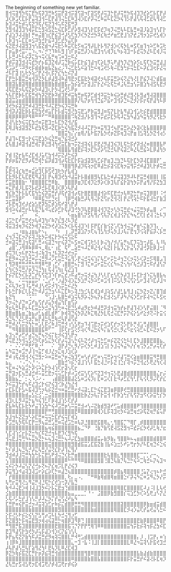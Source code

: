 The beginning of something new yet familiar.
⣿⢺⢭⣽⢻⡳⢯⣍⣟⡳⢯⡽⣹⣛⠷⣫⣭⡟⣽⢺⡭⣽⢫⣽⠲⡏⣽⣫⢟⡼⢭⣹⡓⣟⡼⢭⣛⡳⢯⢼⣹⡹⣞⡵⣋⡧⣏⡟⡼⣹⢎⡷⣩⢏⣏⡧⡟⣬⢽⣹⢺⠥⣏⡟⣼⢹⢬⣓⣏⠷⣹⢼⡱⣏⡞⡽⢬⣋⠷⣭⠧⣏⣝⡳⢮⢹⡣⡟⣼⢣⢯⢼⣋⣞⢧⢻⢼⣋⡷⣹⠼⣭⣓⡾⢥⢯⣝⡹⢯⡜⢯⣝⣹⠺⢥⠯⣝⣯⢛⡽
⣝⣻⢺⣼⣹⣹⢳⢾⡭⣏⣓⣻⢵⣫⣝⣓⢮⣏⡷⣋⡞⡵⣻⢼⣹⢣⡗⣏⡯⣞⡹⢶⡹⢬⣛⢧⠧⣏⣧⣛⠶⣽⡸⣵⣹⢲⢣⡏⡗⡞⣼⣱⡹⢼⢼⣷⡇⡛⠶⣬⣿⢱⣎⡟⣮⣹⢚⡼⣣⢏⣳⡹⢎⡳⣝⣚⡳⠽⣎⢷⣚⠞⣶⣋⣟⣸⢱⡝⣞⣨⢻⡲⣱⡭⢞⣣⢾⡱⢇⡷⣹⢲⠥⣏⣏⠶⣪⠽⣳⣚⡗⣮⠽⣹⣋⣞⡳⣬⢏⡷
⢮⣝⣟⡺⢼⣽⣻⣹⢲⢣⣯⣝⣾⠲⡼⢭⣗⡣⠷⣭⢏⣗⡫⢶⣩⢻⡼⣇⡗⡧⢻⡝⣺⡱⢎⢯⡳⣇⠶⣫⢏⣶⢹⢲⠵⣋⠷⣩⢗⡏⡶⣥⡿⢚⣭⠍⣉⠱⢄⠲⠌⡚⢙⠹⠷⠧⣻⢸⢱⠏⡶⣭⣛⡼⡱⢦⣟⣹⢲⢣⢾⡹⣆⠳⡦⢽⣹⠒⡧⣞⢭⡳⣜⠧⣏⢾⡸⢭⢇⡧⣛⠼⣓⠧⡮⡽⣍⣳⠲⢭⢎⣧⡛⢶⢩⠶⣹⣒⠯⣜
⡟⡾⡭⣽⣹⣺⢼⢭⣞⡳⡞⡦⣯⣹⣝⢾⡼⣩⣙⡷⢮⡥⣏⡗⣮⢹⣼⢲⢏⡵⣇⡻⢥⠟⣼⢳⡹⣜⢳⡵⡫⣆⢯⢏⡳⣭⣛⣼⣸⢟⣩⡵⣋⠩⠽⡻⢖⡯⣾⣾⡷⣶⣧⣝⣦⣔⡨⠹⢬⣋⣗⣣⠮⣵⢹⣓⠮⢶⣩⢞⡣⢷⠬⣏⣳⢓⡮⢭⣓⣏⠦⡽⣎⣹⢖⡯⣜⢭⣚⠧⡏⣽⢸⣣⢗⡳⢵⣊⡟⣜⢺⢆⡯⡝⣎⢳⣓⠮⡝⣼
⣏⡟⣓⡧⣿⣭⣛⢶⢺⡽⣝⡳⣇⡾⣼⣻⢼⠷⣼⢻⣟⡲⣏⣯⣗⡳⢾⣽⢞⡲⢧⡯⣭⣛⡵⢮⢝⣜⢳⢜⡇⡟⣮⡹⢼⡑⣾⣯⣶⣿⣿⣽⣧⣿⣽⢿⣿⣾⣿⣿⣿⣿⣿⣷⣿⣾⣿⣯⡤⣳⡮⣵⢛⡖⣽⣸⡍⡗⣜⠮⣕⢯⣓⠾⣨⢧⣛⣲⢣⡭⣿⣱⢳⢼⣫⢧⣟⡺⢼⢯⣏⣟⡲⢧⢯⣝⡶⡳⠾⣼⣹⢆⡗⡳⢼⣩⢞⡣⠟⡶
⢳⢧⡏⣟⡷⡧⣏⣯⣛⢾⢳⡽⣝⣟⡷⠽⣾⣹⣟⠾⣭⢷⣛⡶⢯⡽⣋⣾⢺⠽⣭⣓⠷⢮⡵⣛⡾⣜⣻⢜⡧⣻⣴⢻⢼⣽⣿⣿⣿⣿⣽⣭⣵⣶⣾⣿⣿⣿⣿⣿⣿⣿⣿⣿⣿⣿⣿⣿⣷⣿⡿⡜⢧⡝⡶⢳⢺⣙⣮⠝⣮⠖⣹⢺⡵⣙⠦⣝⡺⡕⡯⡖⢯⡟⣼⢳⠧⡿⣹⢞⡳⡮⣽⣹⣛⠾⢼⣹⣛⣗⠺⠼⣍⣟⡳⢮⡹⢭⣛⠷
⣻⢺⡽⡼⣽⣗⡷⡧⣯⣝⣳⢞⠾⣥⡏⡗⡧⣾⢭⣻⢜⣳⢭⣟⣡⠟⡷⣭⣻⣸⠶⢯⡝⣇⡗⣧⠻⣼⣱⢺⣡⢗⡮⣟⣾⣿⣿⣿⣿⣿⢿⡿⡿⠿⡿⠟⠻⠿⠛⠛⠋⠉⠛⠿⣿⣿⣿⣿⣿⠩⢷⣝⣺⡜⡧⣻⢹⠲⡭⣞⡭⣏⡳⢯⠼⣍⣳⠳⣼⣱⠳⣭⢳⡻⣜⢫⣗⡳⣟⢼⢣⣗⡳⢮⢭⣏⣳⣚⠶⡭⣟⣹⣒⠧⣏⡳⣝⢺⡜⣯
⣯⢿⣸⢷⣺⣽⣻⣝⠧⣞⣳⢯⣻⠴⣝⣏⡷⣓⢮⢳⣯⣝⡺⢼⠼⣍⡟⡳⠶⣭⢻⣹⢚⢦⡟⣭⣛⡵⣜⡳⣽⢎⣗⣧⣿⣿⣿⡿⣿⠃⠂⠀⠀⠀⠀⠀⠀⠀⠀⠀⠀⠀⠀⡀⠈⣿⣿⣭⢳⡌⡔⣶⢿⡜⣧⠗⣯⡝⣧⡳⢞⡶⣝⡯⢶⣹⢬⡟⣶⢸⣣⢽⣣⡳⣝⢺⢴⡣⡟⣼⢹⠦⣏⣻⢒⡗⢮⢭⣟⣱⡳⢮⣝⣛⢶⡙⣮⢽⣚⡵
⣞⢧⣿⣸⠾⣽⢺⣼⣛⢾⡍⡿⣜⣻⢼⢳⢞⣭⣏⣷⠲⡭⣝⣺⢽⢮⣇⡯⣟⣜⡻⣼⣹⢮⡹⣇⢯⣓⡯⡞⡽⣺⣜⠶⣿⣿⣿⣧⠟⠀⠀⠀⠀⠀⠀⠀⠀⠀⠀⠀⠀⠀⠀⠀⠈⢿⣿⣿⣧⢻⣾⣟⡮⢽⡲⣏⡳⢞⡵⢫⣝⣚⢧⡟⢮⣽⣊⠷⣜⢧⣛⣮⠵⣇⡿⣼⢳⡳⡝⣾⢸⣝⡖⣧⠯⣜⣏⢾⡸⣥⢏⣳⢺⠼⡭⣝⡼⣓⢮⡽
⡟⡾⡶⣯⡝⣞⡻⡴⢯⣛⢾⡓⣮⡽⣾⣹⢺⡴⢯⣗⣏⡗⡯⣵⣺⣽⣻⢧⣋⡮⡟⣶⣹⣘⣳⣙⠧⢯⡗⣏⡳⡽⢼⣏⣿⣿⡟⠁⣀⣤⣠⣀⣀⠀⠀⠀⠀⢀⡀⣈⣀⣀⣀⣀⠀⠈⠹⣿⣿⢻⡿⣼⡹⢯⢵⡲⣏⠿⣼⣓⡮⣽⢪⣏⢷⡲⣭⢻⡭⣚⠾⣼⣹⢇⡗⡾⢭⣛⡧⣟⢺⢼⣎⢷⣛⠶⣭⣞⣹⢇⡷⣫⢞⣹⢗⡳⡞⣧⢾⣱
⣏⣗⡻⡧⣏⢧⣏⣟⢯⠻⣼⣹⡇⡟⢦⢿⣹⢞⣳⠺⣼⣭⡗⡧⣿⣾⣿⣻⢧⣏⣧⣓⠾⡼⢬⣽⣹⡻⠼⠧⡟⣭⣛⢾⣿⣿⡇⢸⣯⣋⣭⣟⣿⣿⣷⠂⠘⣿⣿⣿⣿⣏⣛⠿⣷⡀⠀⣿⣿⣿⡿⣶⡹⣏⢾⡹⣕⡻⡵⢎⡷⣹⢧⡏⣮⡗⣽⢳⡳⡭⡟⣴⢻⡜⡯⣝⣳⣹⠶⣍⡟⣾⡸⣇⣯⢝⡧⣞⡽⣚⡧⣏⢿⣸⢎⡿⡱⢧⡟⣼
⢻⣎⡷⣙⡗⡧⣧⢏⣯⢳⣓⢮⡽⣭⣛⡞⡼⢯⡞⣽⢺⡴⢯⡗⣿⣟⣿⣿⣼⢺⡵⠯⣏⣟⣚⡲⢧⠿⣝⣓⡛⡶⢭⣹⡿⣿⠇⠨⢚⣛⣋⣭⣽⡿⠋⠀⠀⠘⠿⠿⣯⣙⣋⣙⢖⡇⠀⢹⡿⢛⢾⣷⣛⡼⢧⢻⢬⡗⣝⢫⡖⣝⢺⢜⡇⡟⣜⢫⢵⡓⠯⡗⣯⢼⣓⡏⣷⣹⢚⡧⣟⢶⣹⢞⡼⣞⣵⣣⣟⡽⣳⣍⡾⣱⢯⠞⣽⢣⡟⡼
⣻⢺⠵⢮⣼⣛⡖⠧⢧⣯⡙⣧⠺⢥⣞⡵⣋⡗⢯⡼⣹⢚⡳⡹⢧⣟⡿⣿⢼⢺⡹⣝⡲⢣⡳⢭⣛⣞⠲⣬⢭⣛⡳⡾⣤⣿⠀⠔⠉⠀⠀⠉⠀⢠⠎⠁⠀⠀⠮⡀⠀⠀⠀⠀⠀⢁⠀⠀⠣⣶⣦⣿⢣⡝⣫⢧⢻⡔⢫⢧⡝⣎⢾⣸⢪⡝⣎⠳⢦⣋⢏⡇⣞⢼⢨⣓⠧⡹⢼⣩⡓⣏⠞⣭⣛⢞⡲⢧⠾⣹⢳⠎⠷⡝⣎⣻⢜⠧⡹⣞
⢽⣭⣹⣺⢶⡹⢮⣝⡳⢾⡹⣬⣝⡳⢞⡼⣱⣍⡳⢎⡧⢯⢼⣹⠱⡇⡯⡟⣏⡎⣷⢪⣝⢡⢏⣳⢺⢬⣙⠞⣶⠣⣍⣷⡹⢹⡄⢀⠀⠀⠀⢀⣀⠰⣶⣦⣰⣶⣦⠗⠢⡄⠀⠀⠘⠆⠀⢰⢀⡽⣛⣽⣱⡝⡲⢏⢦⢹⣣⢳⡺⢥⡳⣸⡰⢧⡍⣟⢲⡹⢪⢵⡟⣮⡽⢌⡧⣛⣜⢲⡹⢬⣏⡲⡝⡮⢽⣘⣗⡳⡭⢾⣍⡗⡳⢮⢭⢫⣕⠯
⣚⠶⣽⢭⣛⣸⢲⢯⣽⢃⣛⠴⢮⣽⣙⠲⡖⢮⡽⣙⠦⣫⠶⣍⢾⢩⢗⡣⡇⡷⢬⢳⡜⡺⡜⣥⡛⢦⣏⡹⢭⣳⢒⡼⣯⡀⢧⠸⢧⠀⣴⣿⢁⡰⢻⠿⠷⡿⠿⠲⣀⢿⣆⠂⢰⣏⠀⢯⠋⣀⣵⣛⠲⠼⣍⠿⣜⢺⡔⢧⣝⡇⡗⣧⡹⣌⡗⣬⢣⡝⣼⢚⡽⣗⡿⣸⢒⡇⡾⢭⡹⢇⡲⠧⡟⣝⣓⢺⠬⢷⣹⢲⣘⠧⡽⣝⣚⢞⡲⡭
⣭⣟⡻⠶⢬⡽⣹⣚⠶⡭⢬⣛⡻⠴⡩⢏⣭⣓⠺⣥⢻⡡⡟⢬⣚⢭⢮⢱⡍⢧⣋⠖⡭⣓⠼⢲⣙⢎⡲⢭⡣⢎⡽⣒⡫⢿⣿⣠⢹⡆⢻⡽⢿⣛⣛⣚⣛⣓⣛⣻⠿⢛⡿⢠⣋⠎⢠⣿⣿⣛⠦⡍⣻⠸⣍⠶⣩⠖⣭⣓⢎⣎⠳⠦⣝⢢⢳⠎⢧⣚⡼⣹⢒⠯⡞⣼⢣⡝⣎⢳⢎⡳⢭⣛⡜⡶⡹⢬⣙⢳⡆⢯⢼⢩⢳⡆⢯⣜⣱⢹
⡗⡮⡝⣏⡳⢎⡧⡽⣉⡞⢧⢫⣝⣹⠱⡏⡶⣍⣞⡰⠯⣴⢛⡲⢭⡺⣬⢳⡸⢣⢇⡏⣖⢣⢏⡳⡼⣹⢸⠥⣏⡗⣺⠱⣍⢧⣿⣧⢦⠛⣦⡀⠀⠌⠭⢭⣭⣭⡭⠃⠐⣈⡔⢋⠘⡰⣼⡳⢼⡱⣍⡳⣱⡛⢬⡳⠵⣋⠶⣩⢺⢸⠭⣣⢇⡻⢬⢫⡕⣣⠖⣹⢼⠱⣏⡼⣸⠲⣍⠮⢧⡹⢖⣹⠸⣥⢛⠾⣸⢣⢞⡭⡺⢹⢢⡭⣓⠮⣜⡳
⡗⡧⣓⡏⡷⣎⢇⡧⣝⡓⠾⡼⣩⣙⣲⠣⠧⣍⣏⠷⡢⢽⣘⣳⣊⢧⣏⢾⣱⠾⣸⢵⣫⡜⣼⣃⣧⢻⣸⢰⣍⡳⣝⡲⣝⡌⣿⢹⣾⣦⣝⢳⠀⠀⠀⠈⠩⠉⠁⠀⠀⠙⢡⣸⢂⣧⣿⣓⠾⣱⢭⢧⡻⡵⢬⡳⢦⡝⡦⣏⣺⢜⣢⠏⡼⠳⡜⢮⡱⣋⡖⡯⢼⠲⣍⠧⣫⢖⡹⡲⢬⡓⡼⣙⠶⣩⠞⣦⢫⡞⡼⣥⡳⢾⣬⢳⡏⣶⢫⡵
⡻⣖⢧⣛⠧⡟⡦⠧⣏⣭⣓⡳⣚⣬⢳⣹⢓⠶⢬⣟⣙⣣⠾⣴⡻⣖⡳⠾⣼⣛⡽⣺⢲⣭⢳⡞⡦⡟⣼⢹⢼⡱⢣⡟⣬⣿⡇⠈⠻⣿⣿⣶⣿⣧⣶⣈⣷⣦⡴⣃⣦⣾⣇⣾⠟⠁⡷⢾⢽⣙⢮⡳⡽⣜⠷⣍⢿⣜⡳⣇⢯⣚⢬⣏⡛⡭⡝⢮⡕⣣⠞⣕⡺⢝⠬⡗⣭⢪⢵⣙⢧⡙⣜⡣⢟⣲⡛⣦⡟⣼⣓⢧⣛⢷⣚⢧⡟⣼⢫⣞
⣭⣛⠾⣜⢣⡭⣝⢳⡓⠶⣡⢇⡯⣊⠷⣸⢭⣛⡺⢰⢣⣣⢟⣲⠹⢼⢩⣟⡲⡭⢞⣱⢏⡞⡲⢝⡣⡟⡧⡛⢼⣡⢛⣼⣿⣿⡇⠀⠀⠀⠉⠻⢿⣿⣿⣿⣿⣿⣿⣿⣯⠿⠋⠉⠀⢸⡯⢏⡖⣫⢕⡫⢵⢎⠻⣬⣓⢮⠳⡍⣦⢫⣚⢆⡻⣔⠫⣖⢪⢵⣋⠦⣏⠮⣝⡲⢣⠏⣦⣹⢢⡛⡴⣋⠞⣴⣙⢦⡛⢦⢝⢮⡍⣗⡺⢮⣹⢣⡟⡲
⡾⢭⣟⣘⡳⢺⢥⣫⢜⡳⢏⡶⣣⣍⡳⢎⡞⡴⢭⣹⢢⡓⢮⠧⣝⢚⡼⢲⢭⣓⣋⠶⡮⣝⣝⢪⣓⠧⡇⣏⡳⣸⣿⣿⣟⣿⣿⣦⡀⠀⠐⠀⠌⠌⢋⠛⢟⡋⠿⡐⠃⠀⠀⠌⠀⣹⡟⡼⣙⢆⡻⡜⡭⢎⡳⣃⠾⣸⣱⢩⡇⡳⣸⢬⠳⣬⠳⡜⡎⢶⢩⡳⣡⡛⡴⢭⢏⡞⣥⠳⣭⣙⠶⣩⡛⡼⢸⠲⣭⡋⢾⡸⣜⡲⣍⢶⡸⣱⢎⡵
⣛⠾⢰⢯⣜⣻⢺⢜⢮⣙⣻⡒⠵⠶⣭⣛⠶⡙⡶⢬⣳⣹⢋⠶⢣⡞⡼⣋⠶⢢⢭⣛⡵⢲⠪⣼⢩⣛⢎⣵⣶⣿⣿⣿⣭⠻⣛⣿⣿⣦⣄⠀⠀⠐⠠⢉⠢⡘⠐⠄⡀⢀⠀⠀⢀⣿⣷⣚⠱⡮⡑⣽⣸⢱⢣⠇⣯⣓⢼⣘⠖⡧⣝⢸⣑⡎⢽⠲⡭⣙⢺⣔⡣⢟⣜⢳⢎⢼⠲⣏⠶⢬⠳⣵⣩⡓⡽⢪⠵⣍⡗⡳⢼⢱⢏⡖⣽⢢⢏⡖
⣭⡛⣽⡲⣏⢦⣛⣼⣚⠾⠥⣭⣋⣟⡲⢭⢥⣋⡗⡾⠴⣩⢞⣭⢣⢏⡵⠫⣝⣹⠺⢲⢭⡣⣟⣼⣿⣾⣿⣿⣿⣿⣿⣿⣿⣿⣌⡖⡬⣻⣿⣷⣦⣁⠁⡂⢄⠱⡨⠔⠠⠀⠀⢠⣾⣿⣟⣿⣿⣼⣕⣣⠶⣩⢮⡹⡆⣏⠶⣩⢎⡇⣗⠺⡴⣋⣎⢳⢃⡏⢧⢪⢇⡻⡬⢏⡞⣎⡳⠮⣭⣹⢓⡞⢦⠯⣜⣹⣊⡗⢮⡝⢮⣹⢊⡷⣜⢳⣜⢺
⡖⣏⡧⣏⡗⣣⠦⣯⢼⣹⢓⡲⢧⡮⣝⣚⠲⠶⣭⣋⣛⠖⡺⢬⣽⣂⣏⡓⢮⣍⣟⣹⣶⡿⣿⡿⢞⣛⣿⣿⣿⣿⣿⣿⣿⣿⣿⣿⣷⣿⣿⣿⣿⣿⣷⣾⣤⣣⣕⣪⢁⣒⣬⣿⣿⣿⣿⣿⣿⢿⣿⣿⣗⡷⣜⡲⢧⡍⡗⣭⢺⠰⡏⡷⣱⢓⡎⢧⢫⡝⣲⠫⢎⡵⣭⢓⡎⡳⢼⣹⢆⣇⡻⠼⣭⡓⣦⠳⢮⢹⣃⠏⡷⢼⣸⢱⡣⢏⡞⡼
⣟⣧⠷⢧⣏⡧⣗⡳⠞⣬⢹⣱⣳⠓⢮⠼⣩⣛⡶⢣⠭⣭⣛⣺⠴⢣⠬⣝⣷⣾⣻⣽⠞⢋⣥⣾⣿⣿⣿⣿⠟⢹⣿⣿⣿⣿⣿⣿⣿⣿⣿⣿⣿⣿⣿⣿⣿⣿⣿⣿⣿⡟⠛⢛⣿⣿⣿⣿⣿⣿⣟⠿⣿⣿⣿⡿⣿⢾⡱⣇⡯⢽⣹⢖⡳⠮⣵⣛⢶⣚⡵⢯⣝⢶⡛⣮⢥⡟⣳⣸⢲⠧⣝⣝⣲⠣⡵⣏⣛⠶⢭⢭⣓⣏⡞⢮⢭⡏⢾⣱
⡷⣩⣛⢧⡳⢯⠧⣏⡟⣒⡻⢦⣭⣛⣡⣛⠶⢭⣞⣩⣓⠶⢧⡽⣘⣿⣿⣟⣯⣿⢿⣄⢂⢻⣿⣯⡉⠙⢿⡏⢀⡾⣿⣿⣿⣿⣿⣿⣿⣿⣿⣿⣿⣿⣿⣿⣿⣿⣿⣿⣿⣦⢶⣮⣿⣿⣿⣿⣿⣿⣿⣦⣈⠙⠟⠀⢘⣷⡙⣷⢫⣟⢼⣫⣝⣻⢲⠭⣞⡭⣎⡳⢞⡼⣃⢷⡘⣖⢣⣏⢼⢱⣊⡖⡧⣝⣒⠳⣎⠯⣝⣚⢲⠧⣟⡹⢎⣻⠳⢯
⢺⢥⣟⣸⢭⢛⠳⠦⣭⡳⣝⡓⠦⢦⣹⢬⣛⡓⢦⠼⡬⣏⣳⣶⣿⣿⣿⣾⣭⡤⣷⡻⣷⡄⢻⣿⣿⠷⠦⢤⣶⣾⣿⣿⣿⣾⣿⣿⠿⠿⣿⣿⣿⣿⣿⣿⣿⣿⣿⣿⣿⣿⣭⣿⣿⣿⣿⣿⣿⣻⣿⣾⣯⣭⣡⣏⣯⣝⣷⢸⣧⠮⣱⣒⡣⠞⡥⢛⡖⡳⡜⠧⣏⢶⣙⠮⣑⢮⣓⠎⡾⣸⢦⣙⢧⡚⡼⣍⢧⣛⡜⣬⢝⣎⡗⡼⢹⣌⢻⡜
⣹⣺⠾⡼⣸⢭⣛⢳⣳⢓⡧⣍⣟⣣⠟⣺⢬⣙⢎⣗⡛⣶⣿⣿⣿⣿⣿⣿⣿⣿⣗⢧⣿⣿⣆⢻⣿⣿⣿⣿⣏⠉⡉⡁⡔⠒⢄⠀⠀⢢⢹⣿⣿⣿⣿⣿⣿⣿⣿⣿⣿⣿⣿⣿⣿⣿⣿⠿⠓⠛⠛⠻⠿⣿⣿⣿⣿⣻⣿⢘⣿⣙⢧⣷⡙⢧⣙⡓⢮⠵⣉⢷⣚⠦⡝⢦⣹⠲⢭⠮⡕⡳⠼⣬⢣⡝⣜⢚⡦⢝⠦⡝⣎⢶⡩⣇⡟⣜⢮⡹
⡽⣭⢻⣱⠺⣴⢽⣹⢼⣩⠖⡵⣎⡵⢏⡓⠶⣼⣙⢦⣿⣿⣿⣿⣿⣿⣿⣿⣿⣿⣿⣿⣿⡾⣿⣦⢿⣿⣿⣿⣿⢘⣥⡝⢔⢲⠦⠗⣚⠁⡞⣿⣿⣿⣿⣿⣿⣿⣿⣿⣿⣿⣿⣿⣿⣿⣿⡀⢗⡄⣀⠠⡀⠀⠉⠛⠿⣷⢿⣾⣿⢿⣶⣿⣿⣑⠎⡽⢬⠳⣍⠶⣩⠻⣌⡳⡜⡭⢧⢛⡖⣭⢻⢜⣢⠻⣬⡛⢼⣘⢯⡓⣎⢞⣱⢒⡽⡜⣧⣙
⢷⠺⠼⢬⣟⡱⢾⢸⢼⣸⣹⡳⠮⡕⡧⣍⣟⣲⢙⣾⣿⣿⣿⣿⣿⣿⣿⣿⣿⣿⣿⣿⣿⣿⢿⣿⣏⣿⣿⣿⣿⣏⠼⣰⠨⡇⣇⢧⢞⣪⣷⣿⣿⣿⣿⣿⣿⣿⣿⣿⣿⣿⣿⣿⣿⣿⣿⣿⣦⣤⣀⣀⣀⡁⠘⠐⠀⣨⣿⣿⡿⣷⣻⣿⣿⡎⢭⣱⣋⡳⢎⠵⣣⢟⣰⠣⡝⣜⡣⢯⠜⡥⣓⡞⣸⢱⢣⡛⡼⠼⣌⡳⡍⡞⣬⢫⣜⠞⣦⠳
⣏⣛⡟⠶⢮⡟⣭⣚⡲⠼⣭⢽⣱⣋⡖⠷⡮⣍⣾⣿⡿⣛⣛⠻⣿⣿⣿⣿⣿⣿⣿⣿⣿⣿⣿⣽⣿⣿⣿⣿⣿⣿⡿⣷⣶⣾⣭⣾⣿⣿⣿⣿⣿⣿⣿⣿⣷⣿⣿⣿⣿⣿⣿⣿⣿⣻⣿⣿⣿⣿⣿⣿⣿⣿⣿⣷⣾⣿⣿⣿⣿⣿⢿⣿⣿⣏⡺⢴⡱⣬⢏⡞⣥⢞⣬⢣⣓⠮⡕⡯⢜⡣⠗⡮⣕⢮⢣⡝⣣⢛⡴⣩⠧⣇⡳⣚⢬⢻⡰⣋
⡯⣝⣿⣻⡓⡯⢶⣭⣟⣻⡲⢾⢴⢮⣽⣛⡓⢶⣿⡿⣹⠻⡿⢙⢸⣿⣿⣿⣿⣿⣿⣿⣿⣿⣿⣿⣿⣿⣿⣿⣟⣷⡿⣿⣿⣿⠿⣿⡟⠛⢻⣿⡛⣯⣹⣿⣿⣿⡿⣿⣿⣿⣿⣿⣟⣿⣿⣿⣯⢩⡙⡝⡟⡟⢛⢿⢹⠿⠿⣿⣿⣿⣿⣿⣿⣿⣭⢳⡭⣗⡮⢽⢲⡯⣜⣳⠮⣏⣟⣹⠻⣼⢫⡗⣳⢞⡳⡼⢥⡯⣼⡱⢺⡱⢎⡝⣮⢱⢣⢇
⡷⡟⣦⢯⣝⡝⣷⢳⠯⡼⣭⣛⣞⡻⢶⢽⢭⣿⣿⣇⡛⠺⢛⣡⣾⣿⣿⣿⣿⣿⣿⣿⣿⣿⣿⣿⣿⣿⣿⣿⡄⡸⢀⢸⣩⡟⡄⠶⢱⢰⢸⡿⠷⣸⣿⣿⣿⣿⣿⣿⣿⣿⣿⣿⣿⣿⣿⣿⣿⣄⠒⣹⠐⣧⠨⢸⣸⡇⣿⣿⣿⣿⣿⣿⣿⣿⣇⠿⣜⠲⣭⢽⢣⡗⣯⢞⣹⣚⡼⢧⡟⣼⢣⣛⢧⡏⣵⢻⣜⢳⠇⣟⢧⡹⣇⠿⣜⣏⢾⣹
⡿⣝⡳⢷⡮⣯⣝⣏⡛⡗⡶⡽⣮⢽⣛⢺⣾⣿⣿⣿⣿⣿⣿⣿⢻⣿⠿⣿⣿⣿⣿⣿⣿⣿⣿⣿⣿⣿⣿⣿⣧⣷⣼⣾⣷⣿⣿⣿⣿⣿⣿⣿⣿⣿⣿⣿⣿⣿⣿⣿⣿⣿⣿⣿⣿⣿⣿⣿⣿⠿⣿⣿⣿⣿⣷⣿⣿⣧⣿⣿⣿⣿⣿⣿⣿⣿⡯⡗⣭⣛⡞⠮⣽⢜⡧⣏⢶⡹⣜⢧⣛⡖⣫⢼⣣⢟⡲⣏⢾⣩⢟⡜⡾⢼⣩⢟⡖⡾⢮⡵
